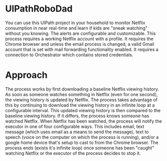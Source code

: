 # UIPathRoboDad
You can use this UIPath project in your household to monitor Netflix consumption in near real-time and learn if kids are "sneak watching" without you knowing.  The alerts are configurable and customizable.  This process requires a working Netflix account with a profile. It requires the Chrome browser and unless the email process is changed, a valid Gmail account that is set with mail forwarding functionality enabled. It requires a connection to Orchestrator which contains stored credentials.

# Approach
The process works by first downloading a baseline Netflix viewing history.  As soon as someone watches something in Netflix (even for one second), the viewing history is updated by Netflix.  The process takes advantage of this by continuing to download the viewing history in an infinite loop at a configurable interval.  This updated viewing history is then compared to the baseline viewing history.  If it differs, the process knows someone has watched Netflix.
When Netflix has been watched, the process will notify the executor in one of four configurable ways.  This includes email, text message (which uses email as a means to send the message), text to speech (voice on the computer on which the process is running), and/or a google home device that's setup to cast to from the Chrome browser. 
The process ends (exists it's infinite loop) once someone has been "caught" watching Netflix or the executor of the process decides to stop it.
